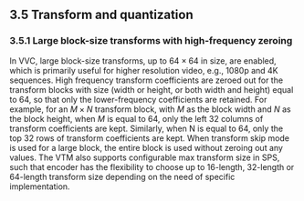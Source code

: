 ## 3.5    Transform and quantization

### 3.5.1    Large block-size transforms with high-frequency zeroing

In VVC, large block-size transforms, up to $64×64$ in size, are enabled, which is primarily useful for higher resolution video, e.g., 1080p and 4K sequences. High frequency transform coefficients are zeroed out for the transform blocks with size (width or height, or both width and height) equal to $64$, so that only the lower-frequency coefficients are retained. For example, for an $M×N$ transform block, with $M$ as the block width and $N$ as the block height, when $M$ is equal to $64$, only the left $32$ columns of transform coefficients are kept. Similarly, when N is equal to 64, only the top 32 rows of transform coefficients are kept. When transform skip mode is used for a large block, the entire block is used without zeroing out any values. The VTM also supports configurable max transform size in SPS, such that encoder has the flexibility to choose up to 16-length, 32-length or 64-length transform size depending on the need of specific implementation.
